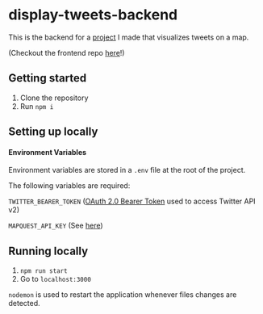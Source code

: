 # display-tweets-backend

This is the backend for a [project](https://roy2518.github.io/display-tweets-frontend/) I made that visualizes tweets on a map.

(Checkout the frontend repo [here](https://github.com/roy2518/display-tweets-frontend)!)

## Getting started

1. Clone the repository
2. Run `npm i`

## Setting up locally

#### Environment Variables

Environment variables are stored in a `.env` file at the root of the project.

The following variables are required:

`TWITTER_BEARER_TOKEN` ([OAuth 2.0 Bearer Token](https://developer.twitter.com/en/docs/authentication/oauth-2-0) used to access Twitter API v2)

`MAPQUEST_API_KEY` (See [here](https://developer.mapquest.com/documentation/))

## Running locally

1. `npm run start`
2. Go to `localhost:3000`

`nodemon` is used to restart the application whenever files changes are detected.
